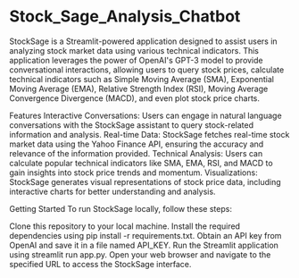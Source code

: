 # Stock_Sage_Analysis_Chatbot
StockSage is a Streamlit-powered application designed to assist users in analyzing stock market data using various technical indicators. This application leverages the power of OpenAI's GPT-3 model to provide conversational interactions, allowing users to query stock prices, calculate technical indicators such as Simple Moving Average (SMA), Exponential Moving Average (EMA), Relative Strength Index (RSI), Moving Average Convergence Divergence (MACD), and even plot stock price charts.

Features
Interactive Conversations: Users can engage in natural language conversations with the StockSage assistant to query stock-related information and analysis.
Real-time Data: StockSage fetches real-time stock market data using the Yahoo Finance API, ensuring the accuracy and relevance of the information provided.
Technical Analysis: Users can calculate popular technical indicators like SMA, EMA, RSI, and MACD to gain insights into stock price trends and momentum.
Visualizations: StockSage generates visual representations of stock price data, including interactive charts for better understanding and analysis.

Getting Started
To run StockSage locally, follow these steps:

Clone this repository to your local machine.
Install the required dependencies using pip install -r requirements.txt.
Obtain an API key from OpenAI and save it in a file named API_KEY.
Run the Streamlit application using streamlit run app.py.
Open your web browser and navigate to the specified URL to access the StockSage interface.
